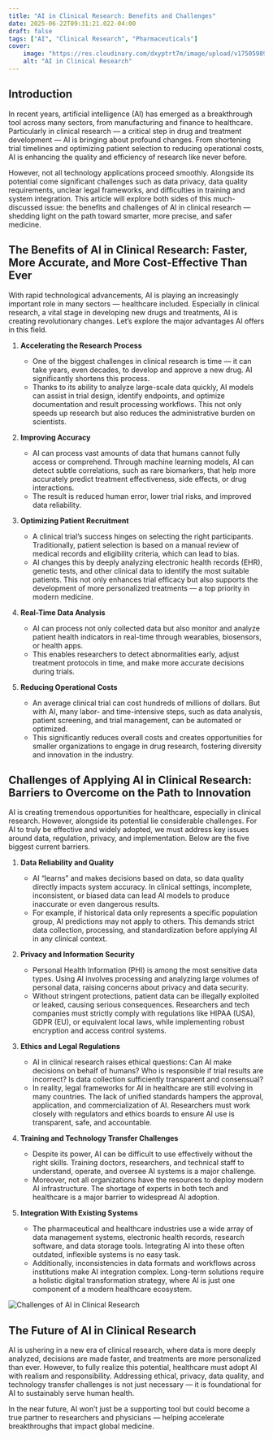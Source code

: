 ```yaml
---
title: "AI in Clinical Research: Benefits and Challenges"
date: 2025-06-22T09:31:21.022-04:00
draft: false
tags: ["AI", "Clinical Research", "Pharmaceuticals"]
cover:
    image: "https://res.cloudinary.com/dxyptrt7m/image/upload/v1750598906/zvahqiii2x7tjjqpeibq.jpg"
    alt: "AI in Clinical Research"
---
```


## Introduction

In recent years, artificial intelligence (AI) has emerged as a breakthrough tool across many sectors, from manufacturing and finance to healthcare. Particularly in clinical research — a critical step in drug and treatment development — AI is bringing about profound changes. From shortening trial timelines and optimizing patient selection to reducing operational costs, AI is enhancing the quality and efficiency of research like never before.

However, not all technology applications proceed smoothly. Alongside its potential come significant challenges such as data privacy, data quality requirements, unclear legal frameworks, and difficulties in training and system integration. This article will explore both sides of this much-discussed issue: the benefits and challenges of AI in clinical research — shedding light on the path toward smarter, more precise, and safer medicine.

## The Benefits of AI in Clinical Research: Faster, More Accurate, and More Cost-Effective Than Ever

With rapid technological advancements, AI is playing an increasingly important role in many sectors — healthcare included. Especially in clinical research, a vital stage in developing new drugs and treatments, AI is creating revolutionary changes. Let’s explore the major advantages AI offers in this field.

1. **Accelerating the Research Process**
	- One of the biggest challenges in clinical research is time — it can take years, even decades, to develop and approve a new drug. AI significantly shortens this process.
	- Thanks to its ability to analyze large-scale data quickly, AI models can assist in trial design, identify endpoints, and optimize documentation and result processing workflows. This not only speeds up research but also reduces the administrative burden on scientists.

2. **Improving Accuracy**
	- AI can process vast amounts of data that humans cannot fully access or comprehend. Through machine learning models, AI can detect subtle correlations, such as rare biomarkers, that help more accurately predict treatment effectiveness, side effects, or drug interactions.
	- The result is reduced human error, lower trial risks, and improved data reliability.

3. **Optimizing Patient Recruitment**
	- A clinical trial’s success hinges on selecting the right participants. Traditionally, patient selection is based on a manual review of medical records and eligibility criteria, which can lead to bias.
	- AI changes this by deeply analyzing electronic health records (EHR), genetic tests, and other clinical data to identify the most suitable patients. This not only enhances trial efficacy but also supports the development of more personalized treatments — a top priority in modern medicine.

4. **Real-Time Data Analysis**
	- AI can process not only collected data but also monitor and analyze patient health indicators in real-time through wearables, biosensors, or health apps.
	- This enables researchers to detect abnormalities early, adjust treatment protocols in time, and make more accurate decisions during trials.

5. **Reducing Operational Costs**
	- An average clinical trial can cost hundreds of millions of dollars. But with AI, many labor- and time-intensive steps, such as data analysis, patient screening, and trial management, can be automated or optimized.
	- This significantly reduces overall costs and creates opportunities for smaller organizations to engage in drug research, fostering diversity and innovation in the industry.

## Challenges of Applying AI in Clinical Research: Barriers to Overcome on the Path to Innovation

AI is creating tremendous opportunities for healthcare, especially in clinical research. However, alongside its potential lie considerable challenges. For AI to truly be effective and widely adopted, we must address key issues around data, regulation, privacy, and implementation. Below are the five biggest current barriers.

1. **Data Reliability and Quality**
	- AI “learns” and makes decisions based on data, so data quality directly impacts system accuracy. In clinical settings, incomplete, inconsistent, or biased data can lead AI models to produce inaccurate or even dangerous results.
	- For example, if historical data only represents a specific population group, AI predictions may not apply to others. This demands strict data collection, processing, and standardization before applying AI in any clinical context.

2. **Privacy and Information Security**
	- Personal Health Information (PHI) is among the most sensitive data types. Using AI involves processing and analyzing large volumes of personal data, raising concerns about privacy and data security.
	- Without stringent protections, patient data can be illegally exploited or leaked, causing serious consequences. Researchers and tech companies must strictly comply with regulations like HIPAA (USA), GDPR (EU), or equivalent local laws, while implementing robust encryption and access control systems.

3. **Ethics and Legal Regulations**
	- AI in clinical research raises ethical questions: Can AI make decisions on behalf of humans? Who is responsible if trial results are incorrect? Is data collection sufficiently transparent and consensual?
	- In reality, legal frameworks for AI in healthcare are still evolving in many countries. The lack of unified standards hampers the approval, application, and commercialization of AI. Researchers must work closely with regulators and ethics boards to ensure AI use is transparent, safe, and accountable.

4. **Training and Technology Transfer Challenges**
	- Despite its power, AI can be difficult to use effectively without the right skills. Training doctors, researchers, and technical staff to understand, operate, and oversee AI systems is a major challenge.
	- Moreover, not all organizations have the resources to deploy modern AI infrastructure. The shortage of experts in both tech and healthcare is a major barrier to widespread AI adoption.

5. **Integration With Existing Systems**
	- The pharmaceutical and healthcare industries use a wide array of data management systems, electronic health records, research software, and data storage tools. Integrating AI into these often outdated, inflexible systems is no easy task.
	- Additionally, inconsistencies in data formats and workflows across institutions make AI integration complex. Long-term solutions require a holistic digital transformation strategy, where AI is just one component of a modern healthcare ecosystem.

![Challenges of AI in Clinical Research](https://res.cloudinary.com/dxyptrt7m/image/upload/v1750598968/fhnmkefulbgdju52abxf.jpg)

## The Future of AI in Clinical Research

AI is ushering in a new era of clinical research, where data is more deeply analyzed, decisions are made faster, and treatments are more personalized than ever. However, to fully realize this potential, healthcare must adopt AI with realism and responsibility. Addressing ethical, privacy, data quality, and technology transfer challenges is not just necessary — it is foundational for AI to sustainably serve human health.

In the near future, AI won’t just be a supporting tool but could become a true partner to researchers and physicians — helping accelerate breakthroughs that impact global medicine.
